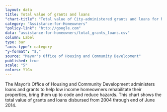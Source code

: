 ```yaml
---
layout: data
title: Total value of grants and loans
"chart-title": "Total value of City-administered grants and loans for homeowners, 2004-2014 Q2"
category: "Assistance-for-Homeowners"
"policy-link": "http://google.com"
data: "assistance-for-homeowners/total_grants_loans.csv"
column: Label
type: bar
"axis-type": category
"y-format": "$,"
source: "Mayor's Office of Housing and Community Development"
published: true
scale: "5"
colors: YlGn
---
```


The Mayor’s Office of Housing and Community Development administers loans and grants to help low income homeowners rehabilitate their properties, bring them up to code and reduce hazards. This chart shows the total value of grants and loans disbursed from 2004 through end of June 2014.